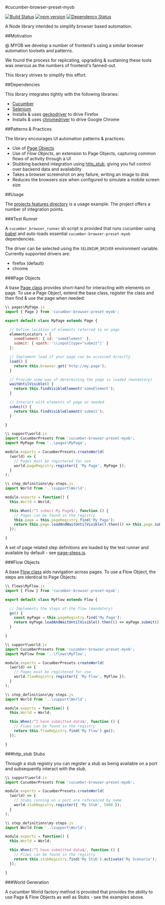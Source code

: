 #cucumber-browser-preset-myob

[![Build Status](https://travis-ci.org/MYOB-Technology/cucumber-browser-preset-myob.svg)](https://travis-ci.org/MYOB-Technology/cucumber-browser-preset-myob)
[![npm version](https://img.shields.io/npm/v/cucumber-browser-preset-myob.svg)](https://www.npmjs.com/package/cucumber-browser-preset-myob)
[![Dependency Status](https://david-dm.org/MYOB-Technology/cucumber-browser-preset-myob.svg)](https://david-dm.org/MYOB-Technology/cucumber-browser-preset-myob)

A Node library intended to simplify browser based automation.

##Motivation

@ MYOB we develop a number of frontend's using a similar browser automation toolsets and patterns.

We found the process for replicating, upgrading & sustaining these tools was onerous as the numbers of frontend's fanned-out.

This library strives to simplify this effort.

##Dependencies

This library integrates tightly with the following libraries:
* [Cucumber](https://github.com/cucumber/cucumber-js)
* [Selenium](https://www.npmjs.com/package/selenium-webdriver)
* Installs & uses [geckodriver](https://github.com/mozilla/geckodriver) to drive Firefox
* Installs & uses [chromedriver](https://sites.google.com/a/chromium.org/chromedriver) to drive Google Chrome

##Patterns & Practices

The library encourages UI automation patterns & practices:
* Use of [Page Objects](http://martinfowler.com/bliki/PageObject.html)
* Use of _Flow Objects_, an extension to Page Objects, capturing common flows of activity through a UI
* Stubbing backend integration using [http_stub](https://github.com/MYOB-Technology/http_stub), giving you full control over backend data and availability
* Takes a browser screenshot on any failure, writing an image to disk
* Reduces the browsers size when configured to simulate a mobile screen size

##Usage

The [projects features directory](https://github.com/MYOB-Technology/cucumber-browser-preset-myob/tree/master/features) is a usage example.
The project offers a number of integration points.

###Test Runner

A `cucumber_browser_runner` sh script is provided that runs cucumber using [babel](https://github.com/babel/babel/tree/master/packages/babel-register) and auto-loads essential `cucumber-browser-preset-myob` dependencies.

The driver can be selected using the `SELENIUM_DRIVER` environment variable. Currently supported drivers are:

* firefox (default)
* chrome

###Page Objects

A base [Page class](https://github.com/MYOB-Technology/cucumber-browser-preset-myob/blob/master/src/pages/Base.js) provides short-hand for interacting with elements on page.
To use a Page Object, extend the base class, register the class and then find & use the page when needed:

``` js
\\ pages\MyPage.js
import { Page } from 'cucumber-browser-preset-myob';

export default class MyPage extends Page {

  // Define location of elements referred to on page
  elementLocators = {
    someElement: { id: 'someElement' },
    submit: { xpath: '\\input[type="submit"]' }
  };

  // Implement load if your page can be accessed directly
  load() {
    return this.browser.get('http://my.page');
  }

  // Provide some way of determining the page is loaded (mandatory)
  waitUntilVisible() {
    return this.findVisibleElement('someElement');
  }

  // Interact with elements of page as needed
  submit() {
    return this.findVisibleElement('submit');
  }

}

\\ support\world.js
import CucumberPresets from 'cucumber-browser-preset-myob';
import MyPage from '..\pages\MyPage';

module.exports = CucumberPresets.createWorld(
  (world) => {
    // Pages must be registered for use
    world.pageRegistry.register({ 'My Page', MyPage });
  }
);

\\ step_definitions\my-steps.js
import World from '..\support\World';

module.exports = function() {
  this.World = World;

  this.When(/^I submit My Page$/, function () {
    // Pages can be found in the registry
    this.page = this.pageRegistry.find('My Page');
    return this.page.loadAndWaitUntilVisible().then(() => this.page.submit());
  });

}

```

A set of page related step definitions are loaded by the test runner and available by default - see [page-steps.js](https://github.com/MYOB-Technology/cucumber-browser-preset-myob/blob/master/src/stepDefinitions/page-steps.js).

###Flow Objects

A base [Flow class](https://github.com/MYOB-Technology/cucumber-browser-preset-myob/blob/master/src/flows/Base.js) aids navigation across pages.
To use a Flow Object, the steps are identical to Page Objects:

``` js
\\ flows\MyFlow.js
import { Flow } from 'cucumber-browser-preset-myob';

export default class MyFlow extends Flow {

  // Implements the steps of the flow (mandatory)
  go() {
    const myPage = this.pageRegistry.find('My Page');
    return myPage.loadAndWaitUntilVisible().then(() => myPage.submit());
  }

}

\\ support\world.js
import CucumberPresets from 'cucumber-browser-preset-myob';
import MyFlow from '..\flows\MyFlow';

module.exports = CucumberPresets.createWorld(
  (world) => {
    // Pages must be registered for use
    world.flowRegistry.register({ 'My Flow', MyFlow });
  }
);

\\ step_definitions\my-steps.js
import World from '..\support\World';

module.exports = function() {
  this.World = World;

  this.When(/^I have submitted data$/, function () {
    // Flows can be found in the registry
    return this.flowRegistry.find('My Flow').go();
  });

}

```

###http_stub Stubs

Through a stub registry you can register a stub as being available on a port and subsequently interact with the stub.

``` js
\\ support\world.js
import CucumberPresets from 'cucumber-browser-preset-myob';

module.exports = CucumberPresets.createWorld(
  (world) => {
    // Stubs running on a port are referenced by name
    world.stubRegistry.register({ 'My Stub', 5000 });
  }
);

\\ step_definitions\my-steps.js
import World from '..\support\World';

module.exports = function() {
  this.World = World;

  this.When(/^I have submitted data$/, function () {
    // Flows can be found in the registry
    return this.stubRegistry.find('My Stub').activate('My Scenario');
  });

}

```

###World Generation

A cucumber World factory method is provided that provides the ability to use Page & Flow Objects as well as Stubs - see the examples above.
